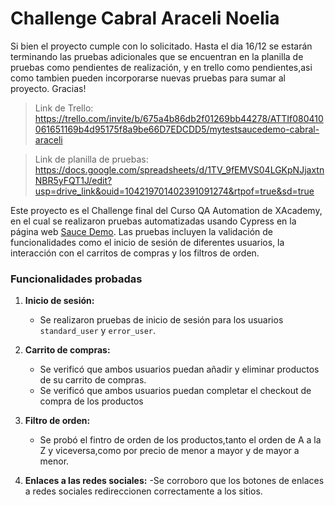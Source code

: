 # Challenge Cabral Araceli Noelia

Si bien el proyecto cumple con lo solicitado. Hasta el dia 16/12 se estarán terminando las pruebas adicionales que se encuentran en la planilla de pruebas como pendientes de realización, y en trello como pendientes,asi como tambien pueden incorporarse nuevas pruebas para sumar al proyecto. Gracias!

> Link de Trello: https://trello.com/invite/b/675a4b86db2f01269bb44278/ATTIf080410061651169b4d95175f8a9be66D7EDCDD5/mytestsaucedemo-cabral-araceli

>Link de planilla de pruebas:  https://docs.google.com/spreadsheets/d/1TV_9fEMVS04LGKpNJjaxtnNBR5yFQT1J/edit?usp=drive_link&ouid=104219701402391091274&rtpof=true&sd=true


Este proyecto es el Challenge final del Curso QA Automation de XAcademy, en el cual se realizaron pruebas automatizadas usando Cypress en la página web [Sauce Demo](https://www.saucedemo.com/). 
Las pruebas incluyen la validación de funcionalidades como el inicio de sesión de diferentes usuarios, la interacción con el carritos de compras y los filtros de orden.

### Funcionalidades probadas

1. **Inicio de sesión:**
   - Se realizaron pruebas de inicio de sesión para los usuarios `standard_user` y `error_user`.
   
2. **Carrito de compras:**
   - Se verificó que ambos usuarios puedan añadir y eliminar productos de su carrito de compras.
   - Se verificó que ambos usuarios puedan completar el checkout de compra de los productos

3. **Filtro de orden:**
   - Se probó el fintro de orden de los productos,tanto el orden de A a la Z y viceversa,como por precio de menor a mayor y de mayor a menor.
   
4. **Enlaces a las redes sociales:**
   -Se corroboro que los botones de enlaces a redes sociales redireccionen correctamente a los sitios.
